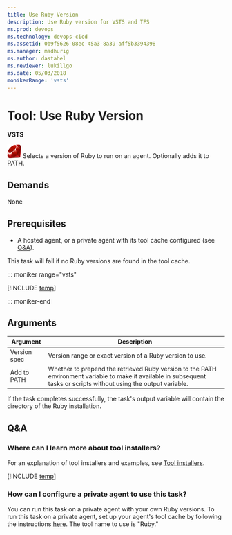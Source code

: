 ```yaml
---
title: Use Ruby Version
description: Use Ruby version for VSTS and TFS
ms.prod: devops
ms.technology: devops-cicd
ms.assetid: 0b9f5626-08ec-45a3-8a39-aff5b3394398
ms.manager: madhurig
ms.author: dastahel
ms.reviewer: lukillgo
ms.date: 05/03/2018
monikerRange: 'vsts'
---
```


# Tool: Use Ruby Version

**VSTS**

![icon](_img/ruby.png) Selects a version of Ruby to run on an agent.  Optionally adds it to PATH.

## Demands

None

## Prerequisites
* A hosted agent, or a private agent with its tool cache configured (see [Q&A](#how-can-i-configure-a-private-agent-to-use-this-task)).

This task will fail if no Ruby versions are found in the tool cache.

::: moniker range="vsts"

[!INCLUDE [temp](../_shared/yaml/UseRubyVersionV0.0.md)]

::: moniker-end

## Arguments

| Argument | Description |
|----------|-------------|
| Version spec | Version range or exact version of a Ruby version to use. |
| Add to PATH | Whether to prepend the retrieved Ruby version to the PATH environment variable to make it available in subsequent tasks or scripts without using the output variable. |

If the task completes successfully, the task's output variable will contain the directory of the Ruby installation.

## Q&A
<!-- BEGINSECTION class="md-qanda" -->

### Where can I learn more about tool installers?

For an explanation of tool installers and examples, see [Tool installers](../../concepts/process/tasks.md#tool-installers).

[!INCLUDE [temp](../../_shared/qa-agents.md)]

### How can I configure a private agent to use this task?

You can run this task on a private agent with your own Ruby versions.
To run this task on a private agent, set up your agent's tool cache by following the instructions [here](https://github.com/Microsoft/vsts-task-tool-lib/blob/master/docs/overview.md#tool-cache).
The tool name to use is "Ruby."

<!-- ENDSECTION -->
